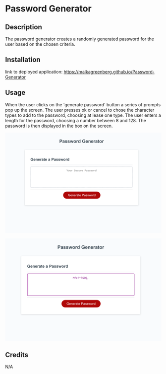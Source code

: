 # Password Generator

## Description
The password generator creates a randomly generated password for the user based on the chosen criteria. 

## Installation
link to deployed application: https://malkagreenberg.github.io/Password-Generator

## Usage
When the user clicks on the 'generate password' button a series of prompts pop up the screen. 
The user presses ok or cancel to chose the character types to add to the password, choosing at lease one type.
The user enters a length for the password, choosing a number between 8 and 128. 
The password is then displayed in the box on the screen. 

![screenshot](assets/screenshot-before.png)

![screenshot](assets/screenshot-after.png)


## Credits

N/A
